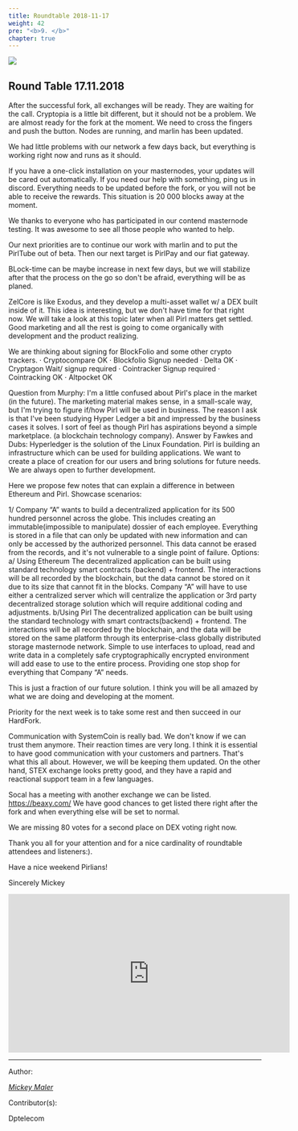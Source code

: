 ```yaml
---
title: Roundtable 2018-11-17
weight: 42
pre: "<b>9. </b>"
chapter: true
---
```

![](/images_headers/round_table.png)


## Round Table 17.11.2018

After the successful fork, all exchanges will be ready. They are waiting for the call. Cryptopia is a little bit different, but it should not be a problem. We are almost ready for the fork at the moment.
We need to cross the fingers and push the button.
Nodes are running, and marlin has been updated.

We had little problems with our network a few days back, but everything is working right now and runs as it should.

If you have a one-click installation on your masternodes, your updates will be cared out automatically. If you need our help with something, ping us in discord. Everything needs to be updated before the fork, or you will not be able to receive the rewards. This situation is 20 000 blocks away at the moment.

We thanks to everyone who has participated in our contend masternode testing. It was awesome to see all those people who wanted to help.

Our next priorities are to continue our work with marlin and to put the PirlTube out of beta. Then our next target is PirlPay and our fiat gateway.

BLock-time can be maybe increase in next few days, but we will stabilize after that the process on the go so don't be afraid, everything will be as planed.

ZelCore is like Exodus, and they develop a multi-asset wallet w/ a DEX built inside of it. This idea is interesting, but we don't have time for that right now. We will take a look at this topic later when all Pirl matters get settled.
Good marketing and all the rest is going to come organically with development and the product realizing.

We are thinking about signing for BlockFolio and some other crypto trackers.
·         Cryptocompare    OK
·         Blockfolio       Signup needed
·         Delta            OK
·         Cryptagon        Wait/ signup required
·         Cointracker      Signup required
·         Cointracking     OK
·         Altpocket        OK

Question from Murphy:
I'm a little confused about Pirl's place in the market (in the future).  The marketing material makes sense, in a small-scale way, but I'm trying to figure if/how Pirl will be used in business.  The reason I ask is that I've been studying Hyper Ledger a bit and impressed by the business cases it solves.  I sort of feel as though Pirl has aspirations beyond a simple marketplace. (a blockchain technology company).
Answer by Fawkes and Dubs:
Hyperledger is the solution of the Linux Foundation. Pirl is building an infrastructure which can be used for building applications. We want to create a place of creation for our users and bring solutions for future needs.  We are always open to further development.

Here we propose few notes that can explain a difference in between Ethereum and Pirl.
Showcase scenarios:

1/ Company “A” wants to build a decentralized application for its 500 hundred personnel across the globe. This includes creating an immutable(impossible to manipulate) dossier of each employee. Everything is stored in a file that can only be updated with new information and can only be accessed by the authorized personnel. This data cannot be erased from the records, and it's not vulnerable to a single point of failure.
Options:
a/ Using Ethereum
The decentralized application can be built using standard technology smart contracts (backend) + frontend. The interactions will be all recorded by the blockchain, but the data cannot be stored on it due to its size that cannot fit in the blocks. Company “A” will have to use either a centralized server which will centralize the application or 3rd party decentralized storage solution which will require additional coding and adjustments.
b/Using Pirl
The decentralized application can be built using the standard technology with smart contracts(backend) + frontend. The interactions will be all recorded by the blockchain, and the data will be stored on the same platform through its enterprise-class globally distributed storage masternode network. Simple to use interfaces to upload, read and write data in a completely safe cryptographically encrypted environment will add ease to use to the entire process. Providing one stop shop for everything that Company “A” needs.

This is just a fraction of our future solution. I think you will be all amazed by what we are doing and developing at the moment.

Priority for the next week is to take some rest and then succeed in our HardFork.

Communication with SystemCoin is really bad. We don't know if we can trust them anymore. Their reaction times are very long. I think it is essential to have good communication with your customers and partners. That's what this all about. However, we will be keeping them updated.
On the other hand, STEX exchange looks pretty good, and they have a rapid and reactional support team in a few languages.

Socal has a meeting with another exchange we can be listed. https://beaxy.com/ We have good chances to get listed there right after the fork and when everything else will be set to normal.

We are missing 80 votes for a second place on DEX voting right now.

Thank you all for your attention and for a nice cardinality of roundtable attendees and  listeners:).

Have a nice weekend Pirlians!




Sincerely Mickey



<iframe width="560" height="315" src="https://www.youtube.com/embed/8fqG4N_SYv8" frameborder="0" allow="accelerometer; autoplay; encrypted-media; gyroscope; picture-in-picture" allowfullscreen></iframe>


---
Author:


_[Mickey Maler](https://twitter.com/MickeyMaler)_


Contributor(s):


Dptelecom
